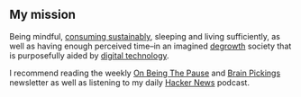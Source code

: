 ## My mission
Being mindful, [consuming sustainably](http://scorai.org/), sleeping and living sufficiently, as well as having enough perceived time–in an imagined [degrowth](https://degrowth.org/) society that is purposefully aided by [digital technology](http://sheetgo.com/).

I recommend reading the weekly [On Being The Pause](https://onbeing.org/newsletter/) and [Brain Pickings](https://www.brainpickings.org/) newsletter as well as listening to my daily [Hacker News](https://anchor.fm/orschiro) podcast.
